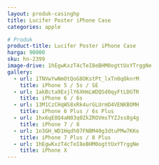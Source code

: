 ```yaml
---
layout: produk-casinghp
title: Lucifer Poster iPhone Case
categories: apple

# Produk
product-title: Lucifer Poster iPhone Case
harga: 90000
sku: hn-2399
image-drive: 1hEgwKxzT4cTeI8eBHM0ogttUxYTrggNe
gallery:
  - url: 1TNVwYwNmOtQoG8OKstPt_lxTn0qOknrM
    title: iPhone 5 / 5s / SE
  - url: 1akBcta9ExjlY6XHmLWDQSd0qyFtLDGTR
    title: iPhone 6 / 6s
  - url: 13M1CzCHqWS8xRk4urGLUrmD4VENKBOMH
    title: iPhone 6 Plus / 6s Plus
  - url: 1hx6qE8Q4aN03q0ZkZROVmsTYZJss8g4g
    title: iPhone 7 / 8
  - url: 1n3GH_WD1Hqdh07FNBM40g3dtuPMw7KKo
    title: iPhone 7 Plus / 8 Plus
  - url: 1hEgwKxzT4cTeI8eBHM0ogttUxYTrggNe
    title: iPhone X
---
```

